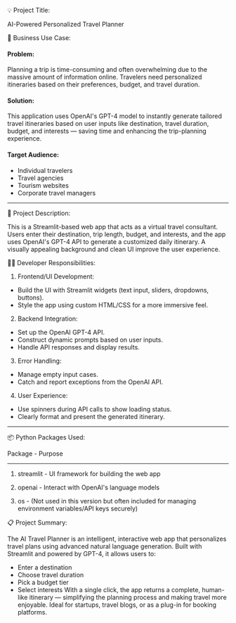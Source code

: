 💡 Project Title:

AI-Powered Personalized Travel Planner


🧳 Business Use Case:

#### Problem:
Planning a trip is time-consuming and often overwhelming due to the massive amount of information online. Travelers need personalized itineraries based on their preferences, budget, and travel duration.

#### Solution:
This application uses OpenAI's GPT-4 model to instantly generate tailored travel itineraries based on user inputs like destination, travel duration, budget, and interests — saving time and enhancing the trip-planning experience.

#### Target Audience:
* Individual travelers
* Travel agencies
* Tourism websites
* Corporate travel managers
  
----------------------------------------------------------------------------------------------------------------------------------------------------------------------------------------------------------

📝 Project Description:

This is a Streamlit-based web app that acts as a virtual travel consultant. Users enter their destination, trip length, budget, and interests, and the app uses OpenAI's GPT-4 API to generate a customized daily itinerary. A visually appealing background and clean UI improve the user experience.


👨‍💻 Developer Responsibilities:

1. Frontend/UI Development:
* Build the UI with Streamlit widgets (text input, sliders, dropdowns, buttons).
* Style the app using custom HTML/CSS for a more immersive feel.
2. Backend Integration:
* Set up the OpenAI GPT-4 API.
* Construct dynamic prompts based on user inputs.
* Handle API responses and display results.
3. Error Handling:
* Manage empty input cases.
* Catch and report exceptions from the OpenAI API.
4. User Experience:
* Use spinners during API calls to show loading status.
* Clearly format and present the generated itinerary.
  
-----------------------------------------------------------------------------------------------------------------------------------------------------------------------------------------------------------------

📦 Python Packages Used:

Package           -                   	Purpose
-------                                 -------

1. streamlit	       -                  UI framework for building the web app
   
2. openai	          -                   Interact with OpenAI's language models
   
3. os	              -                  (Not used in this version but often included for managing environment variables/API keys securely)


📋 Project Summary:

The AI Travel Planner is an intelligent, interactive web app that personalizes travel plans using advanced natural language generation. Built with Streamlit and powered by GPT-4, it allows users to:
* Enter a destination
* Choose travel duration
* Pick a budget tier
* Select interests
With a single click, the app returns a complete, human-like itinerary — simplifying the planning process and making travel more enjoyable. Ideal for startups, travel blogs, or as a plug-in for booking platforms.












